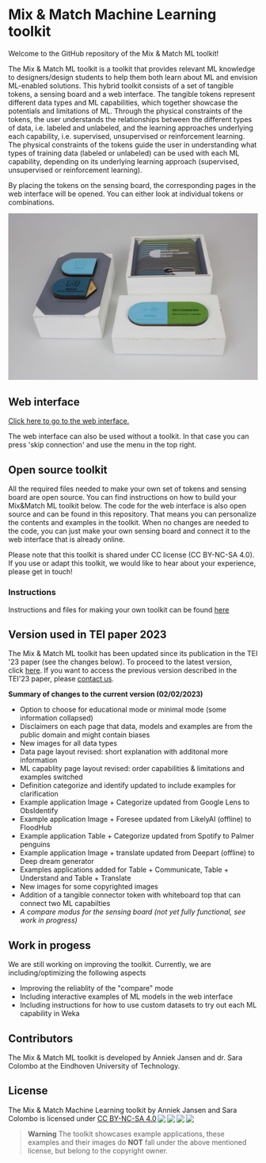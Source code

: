 # Mix & Match Machine Learning toolkit
Welcome to the GitHub repository of the Mix & Match ML toolkit!

The Mix & Match ML toolkit is a toolkit that provides relevant ML knowledge to designers/design students to help them both learn about ML and envision ML-enabled solutions. This hybrid toolkit consists of a set of tangible tokens, a sensing board and a web interface. The tangible tokens represent different data types and ML capabilities, which together showcase the potentials and limitations of ML. Through the physical constraints of the tokens, the user understands the relationships between the different types of data, i.e. labeled and unlabeled, and the learning approaches underlying each capability, i.e. supervised, unsupervised or reinforcement learning. 
The physical constraints of the tokens guide the user in understanding what types of training data (labeled or unlabeled) can be used with each ML capability, depending on its underlying learning approach (supervised, unsupervised or reinforcement learning).

By placing the tokens on the sensing board, the corresponding pages in the web interface will be opened. You can either look at individual tokens or combinations.


<img src="https://github.com/MixMatchMLtoolkit/.github/blob/main/allparts.jpg" alt="Photo of the toolkits with token box" width="600"/>

## Web interface
[Click here to go to the web interface.](https://mixmatchmltoolkit.github.io/)
<!--
<img src="https://github.com/MixMatchMLtoolkit/.github/blob/main/webinterface.JPG" alt="Photo of the toolkits with token box" width="600"/>
-->
The web interface can also be used without a toolkit. In that case you can press 'skip connection' and use the menu in the top right.

## Open source toolkit
All the required files needed to make your own set of tokens and sensing board are open source. You can find instructions on how to build your Mix&Match ML toolkit below. The code for the web interface is also open source and can be found in this repository. That means you can personalize the contents and examples in the toolkit. When no changes are needed to the code, you can just make your own sensing board and connect it to the web interface that is already online.

Please note that this toolkit is shared under CC license (CC BY-NC-SA 4.0). If you use or adapt this toolkit, we would like to hear about your experience, please get in touch!

### Instructions
Instructions and files for making your own toolkit can be found [here](https://github.com/MixMatchMLtoolkit/DIY-toolkit)


## Version used in TEI paper 2023
The Mix & Match ML toolkit has been updated since its publication in the TEI '23 paper (see the changes below). To proceed to the latest version, click [here](https://mixmatchmltoolkit.github.io/). If you want to access the previous version described in the TEI'23 paper, please [contact us](mailto:a.jansen@tue.nl).


<b>Summary of changes to the current version (02/02/2023)</b>
<ul>
<li>Option to choose for educational mode or minimal mode (some information collapsed) </li>
<li>Disclaimers on each page that data, models and examples are from the public domain and might contain biases </li>
<li>New images for all data types </li>
<li>Data page layout revised: short explanation with additonal more information </li>
<li>ML capablity  page layout revised: order capabilities & limitations and examples switched </li>
<li>Definition categorize and identify updated to include examples for clarification </li>
<li>Example application Image + Categorize updated from Google Lens to ObsIdentify  </li>
<li>Example application Image + Foresee updated from LikelyAI (offline) to FloodHub </li>
<li>Example application Table + Categorize updated from Spotify to Palmer penguins </li>
<li>Example application Image + translate updated from Deepart (offline) to Deep dream generator </li>
<li>Examples applications added for Table + Communicate, Table + Understand and Table + Translate </li>
<li>New images for some copyrighted images</li>

<li>Addition of a tangible connector token with whiteboard top that can connect two ML capabilties </li>
<li><i>A compare modus for the sensing board (not yet fully functional, see work in progress)</i> </li>

</ul>

## Work in progess
We are still working on improving the toolkit. Currently, we are including/optimizing the following aspects
<ul>
<li>Improving the reliablity of the "compare" mode </li>
<li>Including interactive examples of ML models in the web interface</li>
<li>Including instructions for how to use custom datasets to try out each ML capability in Weka </li>
</ul>

## Contributors
The Mix & Match ML toolkit is developed by Anniek Jansen and dr. Sara Colombo at the Eindhoven University of Technology.


## License
<p xmlns:cc="http://creativecommons.org/ns#" xmlns:dct="http://purl.org/dc/terms/"><span property="dct:title">The Mix & Match Machine Learning toolkit</span> by <span property="cc:attributionName">Anniek Jansen and Sara Colombo</span> is licensed under <a href="http://creativecommons.org/licenses/by-nc-sa/4.0/?ref=chooser-v1" target="_blank" rel="license noopener noreferrer" style="display:inline-block;">CC BY-NC-SA 4.0<img style="height:22px!important;margin-left:3px;vertical-align:text-bottom;" src="https://mirrors.creativecommons.org/presskit/icons/cc.svg?ref=chooser-v1"><img style="height:22px!important;margin-left:3px;vertical-align:text-bottom;" src="https://mirrors.creativecommons.org/presskit/icons/by.svg?ref=chooser-v1"><img style="height:22px!important;margin-left:3px;vertical-align:text-bottom;" src="https://mirrors.creativecommons.org/presskit/icons/nc.svg?ref=chooser-v1"><img style="height:22px!important;margin-left:3px;vertical-align:text-bottom;" src="https://mirrors.creativecommons.org/presskit/icons/sa.svg?ref=chooser-v1"></a></p>

> **Warning**
The toolkit showcases example applications, these examples and their images do <b>NOT</b> fall under the above mentioned license, but belong to the copyright owner.

